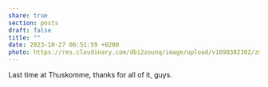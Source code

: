 ```yaml
---
share: true
section: posts
draft: false
title: ""
date: 2023-10-27 06:51:59 +0200
photo: https://res.cloudinary.com/dbi2zounq/image/upload/v1698382302/zmsdpnvi2ruw3hbtivpx.jpg
---
```


Last time at Thuskomme, thanks for all of it, guys. 
